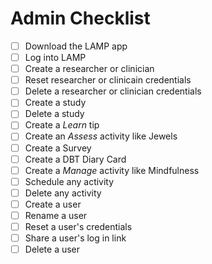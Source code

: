# Admin Checklist
- [ ] Download the LAMP app
- [ ] Log into LAMP
- [ ] Create a researcher or clinician
- [ ] Reset researcher or clinicain credentials
- [ ] Delete a researcher or clinician credentials
- [ ] Create a study
- [ ] Delete a study
- [ ] Create a _Learn_ tip
- [ ] Create an _Assess_ activity like Jewels
- [ ] Create a Survey
- [ ] Create a DBT Diary Card
- [ ] Create a _Manage_ activity like Mindfulness
- [ ] Schedule any activity
- [ ] Delete any activity
- [ ] Create a user
- [ ] Rename a user
- [ ] Reset a user's credentials
- [ ] Share a user's log in link
- [ ] Delete a user
